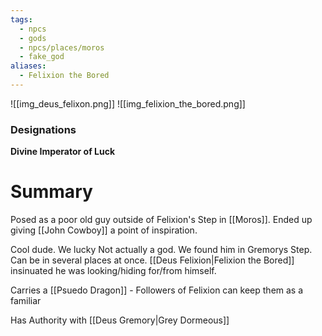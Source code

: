 ```yaml
---
tags:
  - npcs
  - gods
  - npcs/places/moros
  - fake_god
aliases:
  - Felixion the Bored
---
```

![[img_deus_felixon.png]]
![[img_felixion_the_bored.png]]
### Designations
**Divine Imperator of Luck**

# Summary
Posed as a poor old guy outside of Felixion's Step in [[Moros]]. Ended up giving [[John Cowboy]] a point of inspiration. 

Cool dude. We lucky
Not actually a god.
We found him in Gremorys Step. 
Can be in several places at once. [[Deus Felixion|Felixion the Bored]] insinuated he was looking/hiding for/from himself. 

Carries a [[Psuedo Dragon]] - Followers of Felixion can keep them as a familiar

Has Authority with [[Deus Gremory|Grey Dormeous]]
